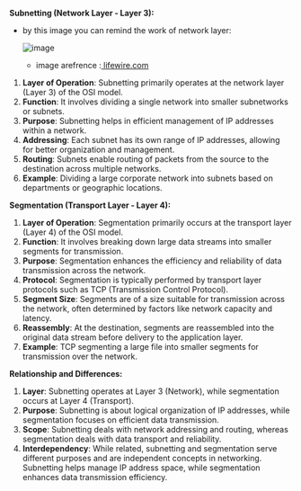  **Subnetting (Network Layer - Layer 3):**
 
- by this image you can remind the work of network layer:

  
     ![image](https://github.com/Rjesh2006/SubNetting/assets/143868643/900b5347-43be-4435-9a26-8c8e73a7d511)
     - image arefrence :[ lifewire.com](https://www.lifewire.com/layers-of-the-osi-model-illustrated-818017)

1. **Layer of Operation**: Subnetting primarily operates at the network layer (Layer 3) of the OSI model.
2. **Function**: It involves dividing a single network into smaller subnetworks or subnets.
3. **Purpose**: Subnetting helps in efficient management of IP addresses within a network.
4. **Addressing**: Each subnet has its own range of IP addresses, allowing for better organization and 
                   management.
5. **Routing**: Subnets enable routing of packets from the source to the destination across multiple 
                networks.
6. **Example**: Dividing a large corporate network into subnets based on departments or geographic 
                locations.

 **Segmentation (Transport Layer - Layer 4):**
1. **Layer of Operation**: Segmentation primarily occurs at the transport layer (Layer 4) of the OSI model.
2. **Function**: It involves breaking down large data streams into smaller segments for transmission.
3. **Purpose**: Segmentation enhances the efficiency and reliability of data transmission across the 
                network.
4. **Protocol**: Segmentation is typically performed by transport layer protocols such as TCP (Transmission 
                 Control Protocol).
5. **Segment Size**: Segments are of a size suitable for transmission across the network, often determined 
                     by factors like network capacity and latency.
6. **Reassembly**: At the destination, segments are reassembled into the original data stream before 
                   delivery to the application layer.
7. **Example**: TCP segmenting a large file into smaller segments for transmission over the network.

**Relationship and Differences:**
1. **Layer**: Subnetting operates at Layer 3 (Network), while segmentation occurs at Layer 4 (Transport).
2. **Purpose**: Subnetting is about logical organization of IP addresses, while segmentation focuses on 
                 efficient data transmission.
3. **Scope**: Subnetting deals with network addressing and routing, whereas segmentation deals with data 
               transport and reliability.
4. **Interdependency**: While related, subnetting and segmentation serve different purposes and are 
                         independent concepts in networking. Subnetting helps manage IP address space, 
                         while segmentation enhances data transmission efficiency.

  
